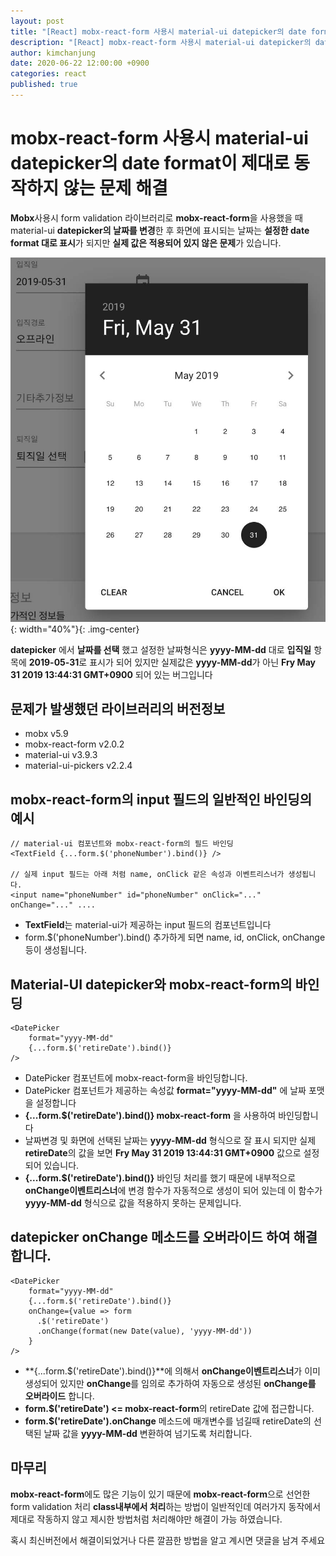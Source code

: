 ```yaml
---
layout: post
title: "[React] mobx-react-form 사용시 material-ui datepicker의 date format이 제대로 동작하지 않는 문제 해결"
description: "[React] mobx-react-form 사용시 material-ui datepicker의 date format이 제대로 동작하지 않는 문제 해결"
author: kimchanjung
date: 2020-06-22 12:00:00 +0900
categories: react
published: true
---
```


# mobx-react-form 사용시 material-ui datepicker의 date format이 제대로 동작하지 않는 문제 해결
**Mobx**사용시 form validation 라이브러리로 **mobx-react-form**을 사용했을 때 material-ui **datepicker의 날짜를 변경**한 후 화면에 표시되는 날짜는 **설정한 date format 대로 표시**가 되지만 **실제 값은 적용되어 있지 않은 문제**가 있습니다.

![material-ui-datepicker](/post-img/react/material-ui-datepicker.png){: width="40%"}{: .img-center}

**datepicker** 에서 **날짜를 선택** 했고 설정한 날짜형식은 **yyyy-MM-dd** 대로 **입직일** 항목에 **2019-05-31**로 표시가 되어 있지만
실제값은 **yyyy-MM-dd**가 아닌 **Fry May 31 2019 13:44:31 GMT+0900** 되어 있는 버그입니다  

## 문제가 발생했던 라이브러리의 버전정보
- mobx v5.9
- mobx-react-form v2.0.2
- material-ui v3.9.3
- material-ui-pickers v2.2.4

## mobx-react-form의 input 필드의 일반적인 바인딩의 예시
```react
// material-ui 컴포넌트와 mobx-react-form의 필드 바인딩
<TextField {...form.$('phoneNumber').bind()} />

// 실제 input 필드는 아래 처럼 name, onClick 같은 속성과 이벤트리스너가 생성됩니다.
<input name="phoneNumber" id="phoneNumber" onClick="..." onChange="..." ....
```
- **TextField**는 material-ui가 제공하는 input 필드의 컴포넌트입니다
- form.$('phoneNumber').bind() 추가하게 되면 name, id, onClick, onChange등이 생성됩니다.

## Material-UI datepicker와 mobx-react-form의 바인딩
```react
<DatePicker
    format="yyyy-MM-dd"
    {...form.$('retireDate').bind()}
/>    
```
- DatePicker 컴포넌트에 mobx-react-form을 바인딩합니다. 
- DatePicker 컴포넌트가 제공하는 속성값 **format="yyyy-MM-dd"** 에 날짜 포맷을 설정합니다
- **{...form.$('retireDate').bind()} mobx-react-form** 을 사용하여 바인딩합니다
- 날짜변경 및 화면에 선택된 날짜는 **yyyy-MM-dd** 형식으로 잘 표시 되지만 실제 **retireDate**의 값을 보면 **Fry May 31 2019 13:44:31 GMT+0900** 값으로 설정되어 있습니다.
- **{...form.$('retireDate').bind()}** 바인딩 처리를 했기 때문에 내부적으로 **onChange이벤트리스너**에 변경 함수가 자동적으로 생성이 되어 있는데 이 함수가 **yyyy-MM-dd** 형식으로 값을 적용하지 못하는 문제입니다.  

## datepicker onChange 메소드를 오버라이드 하여 해결합니다.
```react
<DatePicker
    format="yyyy-MM-dd"
    {...form.$('retireDate').bind()}
    onChange={value => form
      .$('retireDate')
      .onChange(format(new Date(value), 'yyyy-MM-dd'))
    }
/>    
```
- **{...form.$('retireDate').bind()}**에 의해서 **onChange이벤트리스너**가 이미 생성되어 있지만 **onChange**를 임의로 추가하여 자동으로 생성된 **onChange를 오버라이드** 합니다.
- **form.$('retireDate') <= mobx-react-form**의 retireDate 값에 접근합니다.
- **form.$('retireDate').onChange** 메소드에 매개변수를 넘길때 retireDate의 선택된 날짜 값을 **yyyy-MM-dd** 변환하여 넘기도록 처리합니다.

## 마무리
**mobx-react-form**에도 많은 기능이 있기 때문에 **mobx-react-form**으로 선언한 form validation 처리 **class내부에서 처리**하는 방법이 일반적인데 여러가지 동작에서 제대로 작동하지 않고 제시한 방법처럼 처리해야만 해결이 가능 하였습니다.

혹시 최신버전에서 해결이되었거나 다른 깔끔한 방법을 알고 계시면 댓글을 남겨 주세요



